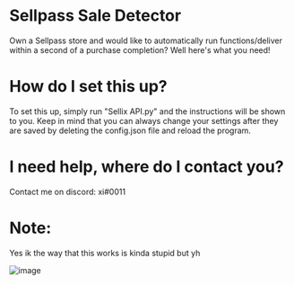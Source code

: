 # Sellpass Sale Detector
Own a Sellpass store and would like to automatically run functions/deliver within a second of a purchase completion? Well here's what you need!

# How do I set this up?
To set this up, simply run "Sellix API.py" and the instructions will be shown to you. Keep in mind that you can always change your settings after they are saved by deleting the config.json file and reload the program.

# I need help, where do I contact you?
Contact me on discord: xi#0011

# Note:
Yes ik the way that this works is kinda stupid but yh

![image](https://user-images.githubusercontent.com/105824641/204630046-bb322a18-faab-49dc-bb3f-499ba05c31fb.png)
